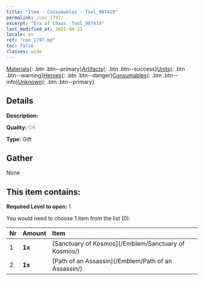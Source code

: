 ```yaml
---
title: "Item - Consumables - Tool_907419"
permalink: /con_1797/
excerpt: "Era of Chaos  Tool_907419"
last_modified_at: 2021-04-21
locale: en
ref: "con_1797.md"
toc: false
classes: wide
---
```

 [Materials](/Items/){: .btn .btn--primary}[Artifacts](/Items/Artifacts/){: .btn .btn--success}[Units](/Items/Units/){: .btn .btn--warning}[Heroes](/Items/Heroes/){: .btn .btn--danger}[Consumables](/Items/Consumables/){: .btn .btn--info}[Unknown](/Items/Unknown/){: .btn .btn--primary}

## Details
 **Description:** 

 **Quality:** <span style="color: #DA70D6">OK</span>

 **Type:** Gift

## Gather

  None

## This item contains:

 **Required Level to open:** 1

 You would need to choose 1 item from the list (0):

  | Nr | Amount |     Item    |
  |:---|:-------|:------------|
  | 1 |  **1x** | [Sanctuary of Kosmos](/Emblem/Sanctuary of Kosmos/) |  | 
  | 2 |  **1x** | [Path of an Assassin](/Emblem/Path of an Assassin/) |  | 
